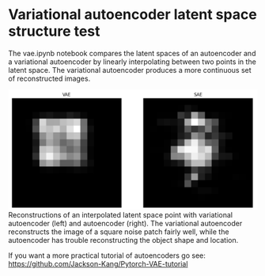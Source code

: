 # Variational autoencoder latent space structure test

The vae.ipynb notebook compares the latent spaces of an autoencoder and a variational autoencoder by linearly interpolating between two points in the latent space. The variational autoencoder produces a more continuous set of reconstructed images.

<img src="images/vae_demo.png" alt="Reconstruction test" width="600"> <br>
Reconstructions of an interpolated latent space point with variational autoencoder (left) and autoencoder (right). The variational autoencoder reconstructs the image of a square noise patch fairly well, while the autoencoder has trouble reconstructing the object shape and location.

If you want a more practical tutorial of autoencoders go see: https://github.com/Jackson-Kang/Pytorch-VAE-tutorial
